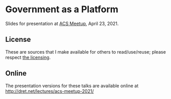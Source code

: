 # Government as a Platform

Slides for presentation at [ACS Meetup](https://axway.jiveon.com/docs/DOC-141692), April 23, 2021.


## License

These are sources that I make available for others to read/use/reuse; please respect [the licensing](../LICENSE).


## Online

The presentation versions for these talks are available online at http://dret.net/lectures/acs-meetup-2021/
